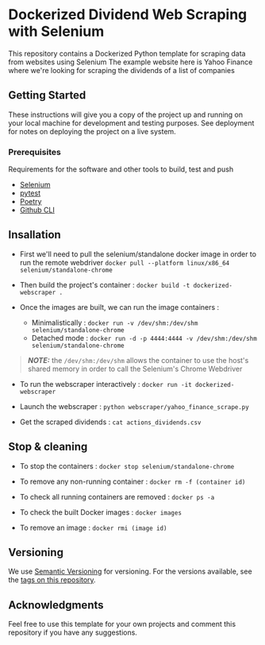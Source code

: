 # Dockerized Dividend Web Scraping with Selenium

This repository contains a Dockerized Python template for scraping data from websites using Selenium
The example website here is Yahoo Finance where we're looking for scraping the dividends of a list of companies

## Getting Started

These instructions will give you a copy of the project up and running on
your local machine for development and testing purposes. See deployment
for notes on deploying the project on a live system.

### Prerequisites

Requirements for the software and other tools to build, test and push 
- [Selenium](https://www.selenium.dev/)
- [pytest](https://docs.pytest.org/en/stable/)
- [Poetry](https://python-poetry.org/)
- [Github CLI](https://cli.github.com/)

## Insallation

* First we'll need to pull the selenium/standalone docker image in order to run the remote webdriver
`docker pull --platform linux/x86_64 selenium/standalone-chrome`

* Then build the project's container :
`docker build -t dockerized-webscraper .`

* Once the images are built, we can run the image containers :
    * Minimalistically : `docker run -v /dev/shm:/dev/shm selenium/standalone-chrome`
    * Detached mode : `docker run -d -p 4444:4444 -v /dev/shm:/dev/shm selenium/standalone-chrome`


> **_NOTE:_** the `/dev/shm:/dev/shm` allows the container to use the host's shared memory in order to call the Selenium's Chrome Webdriver

* To run the webscraper interactively : 
`docker run -it dockerized-webscraper`

* Launch the webscraper : 
`python webscraper/yahoo_finance_scrape.py`

* Get the scraped dividends : 
`cat actions_dividends.csv`

## Stop & cleaning

* To stop the containers :
`docker stop selenium/standalone-chrome`

* To remove any non-running container :
`docker rm -f (container id)`

* To check all running containers are removed :
`docker ps -a`

* To check the built Docker images :
`docker images`

* To remove an image :
`docker rmi (image id)`

## Versioning

We use [Semantic Versioning](http://semver.org/) for versioning. For the versions
available, see the [tags on this
repository](https://github.com/PurpleBooth/a-good-readme-template/tags).

## Acknowledgments

Feel free to use this template for your own projects and comment this repository if you have any suggestions.
